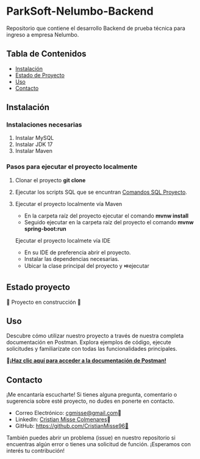 # ParkSoft-Nelumbo-Backend
Repositorio que contiene el desarrollo Backend de prueba técnica para ingreso a empresa Nelumbo.

## Tabla de Contenidos
- [Instalación](#instalación)
- [Estado de Proyecto](#estado-proyecto)
- [Uso](#uso)
- [Contacto](#contacto)

## Instalación

### Instalaciones necesarias
1. Instalar MySQL
2. Instalar JDK 17
3. Instalar Maven

### Pasos para ejecutar el proyecto localmente
1.  Clonar el proyecto **git clone**
2.  Ejecutar los scripts SQL que se encuntran [Comandos SQL Proyecto](https://github.com/CristianMisse96/ParkSoft-Nelumbo/tree/main/parksoft_db).
3.  Ejecutar el proyecto localmente vía Maven
    - En la carpeta raíz del proyecto ejecutar el comando **mvnw install**
    - Seguido ejecutar en la carpeta raíz del proyecto el comando **mvnw spring-boot:run**
      
    Ejecutar el proyecto localmete vía IDE
    - En su IDE de preferencia abrir el proyecto.
    - Instalar las dependencias necesarias.
    - Ubicar la clase principal del proyecto y ⏯️ejecutar  
    
## Estado proyecto
:construction: Proyecto en construcción :construction:

## Uso

Descubre cómo utilizar nuestro proyecto a través de nuestra completa documentación en Postman. Explora ejemplos de código, ejecute solicitudes y familiarízate con todas las funcionalidades principales.

🔗[**¡Haz clic aquí para acceder a la documentación de Postman!**](https://documenter.getpostman.com/view/25296931/2sA3JFBjdL)

## Contacto

¡Me encantaría escucharte! Si tienes alguna pregunta, comentario o sugerencia sobre esté proyecto, no dudes en ponerte en contacto.

* Correo Electrónico:  cgmisse@gmail.com📧
* LinkedIn: [Cristian Misse Colmenares](https://www.linkedin.com/in/cgmisse/)&#128100;
* GitHub: https://github.com/CristianMisse96🔗
  
También puedes abrir un problema (issue) en nuestro repositorio si encuentras algún error o tienes una solicitud de función. ¡Esperamos con interés tu contribución!



